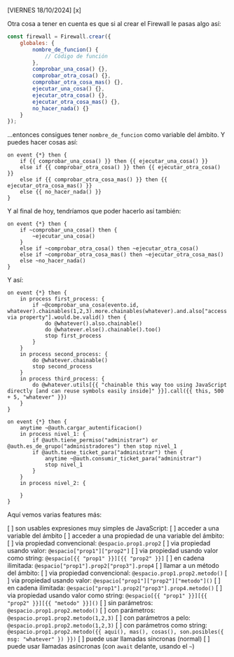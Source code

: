 [VIERNES 18/10/2024]
  [x]
  
Otra cosa a tener en cuenta es que si al crear el Firewall le pasas algo así:

```js
const firewall = Firewall.crear({
    globales: {
        nombre_de_funcion() {
            // Código de función
        },
        comprobar_una_cosa() {},
        comprobar_otra_cosa() {},
        comprobar_otra_cosa_mas() {},
        ejecutar_una_cosa() {},
        ejecutar_otra_cosa() {},
        ejecutar_otra_cosa_mas() {},
        no_hacer_nada() {}
    }
});
```

...entonces consigues tener `nombre_de_funcion` como variable del ámbito. Y puedes hacer cosas así:

```
on event {*} then {
    if {{ comprobar_una_cosa() }} then {{ ejecutar_una_cosa() }}
    else if {{ comprobar_otra_cosa() }} then {{ ejecutar_otra_cosa() }}
    else if {{ comprobar_otra_cosa_mas() }} then {{ ejecutar_otra_cosa_mas() }}
    else {{ no_hacer_nada() }}
}
```

Y al final de hoy, tendríamos que poder hacerlo así también:

```
on event {*} then {
    if ~comprobar_una_cosa() then {
        ~ejecutar_una_cosa()
    }
    else if ~comprobar_otra_cosa() then ~ejecutar_otra_cosa()
    else if ~comprobar_otra_cosa_mas() then ~ejecutar_otra_cosa_mas()
    else ~no_hacer_nada()
}
```

Y así:

```
on event {*} then {
    in process first_process: {
        if ~@comprobar_una_cosa(evento.id, whatever).chainables(1,2,3).more.chainables(whatever).and.also["access via property"].would.be.valid() then {
            do @whatever().also.chainable()
            do @whatever.else().chainable().too()
            stop first_process
        }
    }
    in process second_process: {
        do @whatever.chainable()
        stop second_process
    }
    in process third_process: {
        do @whatever.utils[{{ "chainable this way too using JavaScript directly [and can reuse symbols easily inside]" }}].call({{ this, 500 + 5, "whatever" }})
    }
}
```

```
on event {*} then {
    anytime ~@auth.cargar_autentificacion()
    in process nivel_1: {
        if @auth.tiene_permiso("administrar") or @auth.es_de_grupo("administradores") then stop nivel_1
        if @auth.tiene_ticket_para("administrar") then {
            anytime ~@auth.consumir_ticket_para("administrar")
            stop nivel_1
        }
    }
    in process nivel_2: {
        
    }
}
```

Aquí vemos varias features más:

  [ ] son usables expresiones muy simples de JavaScript:
    [ ] acceder a una variable del ámbito
    [ ] acceder a una propiedad de una variable del ámbito:
      [ ] via propiedad convencional: `@espacio.prop1.prop2`
      [ ] via propiedad usando valor: `@espacio["prop1"]["prop2"]`
      [ ] via propiedad usando valor como string: `@espacio[{{ "prop1" }}][{{ "prop2" }}]`
      [ ] en cadena ilimitada: `@espacio["prop1"].prop2["prop3"].prop4`
    [ ] llamar a un método del ámbito:
      [ ] via propiedad convencional: `@espacio.prop1.prop2.metodo()`
      [ ] via propiedad usando valor: `@espacio["prop1"]["prop2"]["metodo"]()`
      [ ] en cadena ilimitada: `@espacio["prop1"].prop2["prop3"].prop4.metodo()`
      [ ] via propiedad usando valor como string: `@espacio[{{ "prop1" }}][{{ "prop2" }}][{{ "metodo" }}]()`
      [ ] sin parámetros: `@espacio.prop1.prop2.metodo()`
      [ ] con parámetros: `@espacio.prop1.prop2.metodo(1,2,3)`
        [ ] con parámetros a pelo: `@espacio.prop1.prop2.metodo(1,2,3)`
        [ ] con parámetros como string: `@espacio.prop1.prop2.metodo({{ aqui(), mas(), cosas(), son.posibles({ msg: "whatever" }) }})`
    [ ] puede usar llamadas síncronas (normal)
    [ ] puede usar llamadas asíncronas (con `await` delante, usando el `~`)
    